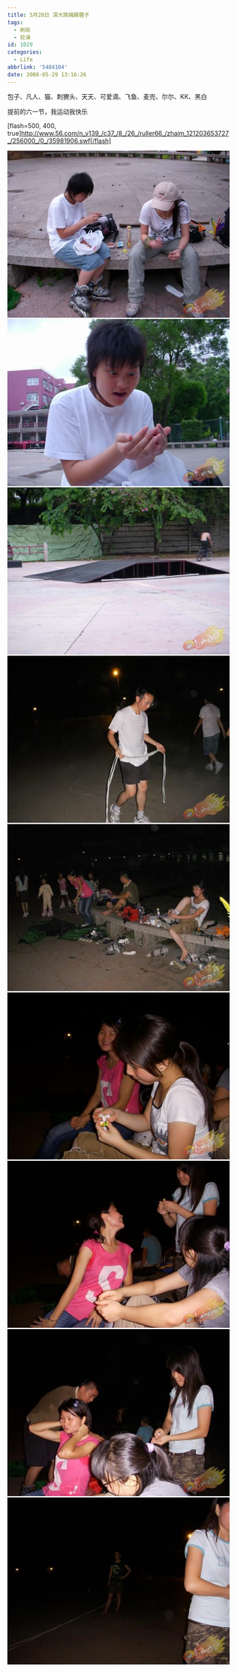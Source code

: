 ```yaml
---
title: 5月28日 深大跳绳踢毽子
tags:
  - 刷街
  - 轮滑
id: 1029
categories:
  - Life
abbrlink: '5484104'
date: 2008-05-29 13:16:26
---
```


包子、凡人、猫、刺猬头、天天、可爱滴、飞鱼、麦兜、尔尔、KK、黑白 

提前的六一节，我运动我快乐 

[flash=500, 400, true]http://www.56.com/n_v139_/c37_/8_/26_/ruller66_/zhajm_121203653727_/256000_/0_/35981906.swf[/flash]

![](/images/2008/05/29_29_131626_10105.jpg) 
![](/images/2008/05/29_29_131626_0_10106.jpg) 
![](/images/2008/05/29_29_131626_1_10107.jpg) 
![](/images/2008/05/29_29_131626_2_10108.jpg) 
![](/images/2008/05/29_29_131626_3_10109.jpg) 
![](/images/2008/05/29_29_131626_4_10110.jpg) 
![](/images/2008/05/29_29_131626_5_10111.jpg) 
![](/images/2008/05/29_29_131626_6_10112.jpg) 
![](/images/2008/05/29_29_131626_7_10113.jpg)